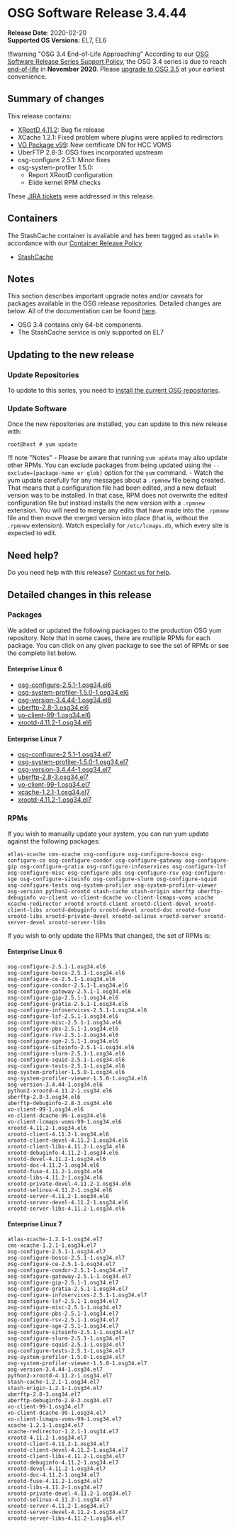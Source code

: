 OSG Software Release 3.4.44
===========================

**Release Date**: 2020-02-20    
**Supported OS Versions:** EL7, EL6

!!!warning "OSG 3.4 End-of-Life Approaching"
    According to our
    [OSG Software Release Series Support Policy](https://opensciencegrid.org/technology/policy/release-series/),
    the OSG 3.4 series is due to reach
    [end-of-life](https://opensciencegrid.org/technology/policy/release-series/#life-cycle-dates) in **November 2020**.
    Please [upgrade to OSG 3.5](https://opensciencegrid.org/docs/release/release_series/#updating-to-osg-35)
    at your earliest convenience.

Summary of changes
------------------

This release contains:

-   [XRootD 4.11.2](https://github.com/xrootd/xrootd/blob/v4.11.2/docs/ReleaseNotes.txt): Bug fix release
-   XCache 1.2.1: Fixed problem where plugins were applied to redirectors
-   [VO Package v99](https://github.com/opensciencegrid/osg-vo-config/releases/tag/release-99): New certificate DN for HCC VOMS
-   UberFTP 2.8-3: OSG fixes incorporated upstream
-   osg-configure 2.5.1: Minor fixes
-   osg-system-profiler 1.5.0:
    -   Report XRootD configuration
    -   Elide kernel RPM checks

These [JIRA tickets](https://jira.opensciencegrid.org/issues/?jql=project%20%3D%20SOFTWARE%20AND%20fixVersion%20%3D%203.4.44%20ORDER%20BY%20priority%20DESC%2C%20key%20DESC) were addressed in this release.

Containers
----------

The StashCache container is available and has been tagged as `stable` in accordance with our
[Container Release Policy](https://opensciencegrid.org/technology/policy/container-release/)

-   [StashCache](https://hub.docker.com/r/opensciencegrid/stash-cache/)

Notes
-----

This section describes important upgrade notes and/or caveats for packages available in the OSG release repositories.
Detailed changes are below. All of the documentation can be found [here](../../index.md).

-   OSG 3.4 contains only 64-bit components.
-   The StashCache service is only supported on EL7

Updating to the new release
---------------------------

### Update Repositories

To update to this series, you need to [install the current OSG repositories](../../common/yum.md#install-the-osg-repositories).

### Update Software

Once the new repositories are installed, you can update to this new release with:

``` console
root@host # yum update
```

!!! note "Notes"
    -   Please be aware that running `yum update` may also update other RPMs. You can exclude packages from being updated using the `--exclude=[package-name or glob]` option for the `yum` command.
    -   Watch the yum update carefully for any messages about a `.rpmnew` file being created. That means that a configuration file had been edited, and a new default version was to be installed. In that case, RPM does not overwrite the edited configuration file but instead installs the new version with a `.rpmnew` extension. You will need to merge any edits that have made into the `.rpmnew` file and then move the merged version into place (that is, without the `.rpmnew` extension). Watch especially for `/etc/lcmaps.db`, which every site is expected to edit.

Need help?
----------

Do you need help with this release? [Contact us for help](../../common/help.md).

Detailed changes in this release
--------------------------------

### Packages

We added or updated the following packages to the production OSG yum repository. Note that in some cases, there are multiple RPMs for each package. You can click on any given package to see the set of RPMs or see the complete list below.

#### Enterprise Linux 6

-   [osg-configure-2.5.1-1.osg34.el6](https://koji.chtc.wisc.edu/koji/search?match=glob&type=build&terms=osg-configure-2.5.1-1.osg34.el6)
-   [osg-system-profiler-1.5.0-1.osg34.el6](https://koji.chtc.wisc.edu/koji/search?match=glob&type=build&terms=osg-system-profiler-1.5.0-1.osg34.el6)
-   [osg-version-3.4.44-1.osg34.el6](https://koji.chtc.wisc.edu/koji/search?match=glob&type=build&terms=osg-version-3.4.44-1.osg34.el6)
-   [uberftp-2.8-3.osg34.el6](https://koji.chtc.wisc.edu/koji/search?match=glob&type=build&terms=uberftp-2.8-3.osg34.el6)
-   [vo-client-99-1.osg34.el6](https://koji.chtc.wisc.edu/koji/search?match=glob&type=build&terms=vo-client-99-1.osg34.el6)
-   [xrootd-4.11.2-1.osg34.el6](https://koji.chtc.wisc.edu/koji/search?match=glob&type=build&terms=xrootd-4.11.2-1.osg34.el6)

#### Enterprise Linux 7

-   [osg-configure-2.5.1-1.osg34.el7](https://koji.chtc.wisc.edu/koji/search?match=glob&type=build&terms=osg-configure-2.5.1-1.osg34.el7)
-   [osg-system-profiler-1.5.0-1.osg34.el7](https://koji.chtc.wisc.edu/koji/search?match=glob&type=build&terms=osg-system-profiler-1.5.0-1.osg34.el7)
-   [osg-version-3.4.44-1.osg34.el7](https://koji.chtc.wisc.edu/koji/search?match=glob&type=build&terms=osg-version-3.4.44-1.osg34.el7)
-   [uberftp-2.8-3.osg34.el7](https://koji.chtc.wisc.edu/koji/search?match=glob&type=build&terms=uberftp-2.8-3.osg34.el7)
-   [vo-client-99-1.osg34.el7](https://koji.chtc.wisc.edu/koji/search?match=glob&type=build&terms=vo-client-99-1.osg34.el7)
-   [xcache-1.2.1-1.osg34.el7](https://koji.chtc.wisc.edu/koji/search?match=glob&type=build&terms=xcache-1.2.1-1.osg34.el7)
-   [xrootd-4.11.2-1.osg34.el7](https://koji.chtc.wisc.edu/koji/search?match=glob&type=build&terms=xrootd-4.11.2-1.osg34.el7)

### RPMs

If you wish to manually update your system, you can run yum update against the following packages:

    atlas-xcache cms-xcache osg-configure osg-configure-bosco osg-configure-ce osg-configure-condor osg-configure-gateway osg-configure-gip osg-configure-gratia osg-configure-infoservices osg-configure-lsf osg-configure-misc osg-configure-pbs osg-configure-rsv osg-configure-sge osg-configure-siteinfo osg-configure-slurm osg-configure-squid osg-configure-tests osg-system-profiler osg-system-profiler-viewer osg-version python2-xrootd stash-cache stash-origin uberftp uberftp-debuginfo vo-client vo-client-dcache vo-client-lcmaps-voms xcache xcache-redirector xrootd xrootd-client xrootd-client-devel xrootd-client-libs xrootd-debuginfo xrootd-devel xrootd-doc xrootd-fuse xrootd-libs xrootd-private-devel xrootd-selinux xrootd-server xrootd-server-devel xrootd-server-libs

If you wish to only update the RPMs that changed, the set of RPMs is:

#### Enterprise Linux 6

``` file
osg-configure-2.5.1-1.osg34.el6
osg-configure-bosco-2.5.1-1.osg34.el6
osg-configure-ce-2.5.1-1.osg34.el6
osg-configure-condor-2.5.1-1.osg34.el6
osg-configure-gateway-2.5.1-1.osg34.el6
osg-configure-gip-2.5.1-1.osg34.el6
osg-configure-gratia-2.5.1-1.osg34.el6
osg-configure-infoservices-2.5.1-1.osg34.el6
osg-configure-lsf-2.5.1-1.osg34.el6
osg-configure-misc-2.5.1-1.osg34.el6
osg-configure-pbs-2.5.1-1.osg34.el6
osg-configure-rsv-2.5.1-1.osg34.el6
osg-configure-sge-2.5.1-1.osg34.el6
osg-configure-siteinfo-2.5.1-1.osg34.el6
osg-configure-slurm-2.5.1-1.osg34.el6
osg-configure-squid-2.5.1-1.osg34.el6
osg-configure-tests-2.5.1-1.osg34.el6
osg-system-profiler-1.5.0-1.osg34.el6
osg-system-profiler-viewer-1.5.0-1.osg34.el6
osg-version-3.4.44-1.osg34.el6
python2-xrootd-4.11.2-1.osg34.el6
uberftp-2.8-3.osg34.el6
uberftp-debuginfo-2.8-3.osg34.el6
vo-client-99-1.osg34.el6
vo-client-dcache-99-1.osg34.el6
vo-client-lcmaps-voms-99-1.osg34.el6
xrootd-4.11.2-1.osg34.el6
xrootd-client-4.11.2-1.osg34.el6
xrootd-client-devel-4.11.2-1.osg34.el6
xrootd-client-libs-4.11.2-1.osg34.el6
xrootd-debuginfo-4.11.2-1.osg34.el6
xrootd-devel-4.11.2-1.osg34.el6
xrootd-doc-4.11.2-1.osg34.el6
xrootd-fuse-4.11.2-1.osg34.el6
xrootd-libs-4.11.2-1.osg34.el6
xrootd-private-devel-4.11.2-1.osg34.el6
xrootd-selinux-4.11.2-1.osg34.el6
xrootd-server-4.11.2-1.osg34.el6
xrootd-server-devel-4.11.2-1.osg34.el6
xrootd-server-libs-4.11.2-1.osg34.el6
```

#### Enterprise Linux 7

``` file
atlas-xcache-1.2.1-1.osg34.el7
cms-xcache-1.2.1-1.osg34.el7
osg-configure-2.5.1-1.osg34.el7
osg-configure-bosco-2.5.1-1.osg34.el7
osg-configure-ce-2.5.1-1.osg34.el7
osg-configure-condor-2.5.1-1.osg34.el7
osg-configure-gateway-2.5.1-1.osg34.el7
osg-configure-gip-2.5.1-1.osg34.el7
osg-configure-gratia-2.5.1-1.osg34.el7
osg-configure-infoservices-2.5.1-1.osg34.el7
osg-configure-lsf-2.5.1-1.osg34.el7
osg-configure-misc-2.5.1-1.osg34.el7
osg-configure-pbs-2.5.1-1.osg34.el7
osg-configure-rsv-2.5.1-1.osg34.el7
osg-configure-sge-2.5.1-1.osg34.el7
osg-configure-siteinfo-2.5.1-1.osg34.el7
osg-configure-slurm-2.5.1-1.osg34.el7
osg-configure-squid-2.5.1-1.osg34.el7
osg-configure-tests-2.5.1-1.osg34.el7
osg-system-profiler-1.5.0-1.osg34.el7
osg-system-profiler-viewer-1.5.0-1.osg34.el7
osg-version-3.4.44-1.osg34.el7
python2-xrootd-4.11.2-1.osg34.el7
stash-cache-1.2.1-1.osg34.el7
stash-origin-1.2.1-1.osg34.el7
uberftp-2.8-3.osg34.el7
uberftp-debuginfo-2.8-3.osg34.el7
vo-client-99-1.osg34.el7
vo-client-dcache-99-1.osg34.el7
vo-client-lcmaps-voms-99-1.osg34.el7
xcache-1.2.1-1.osg34.el7
xcache-redirector-1.2.1-1.osg34.el7
xrootd-4.11.2-1.osg34.el7
xrootd-client-4.11.2-1.osg34.el7
xrootd-client-devel-4.11.2-1.osg34.el7
xrootd-client-libs-4.11.2-1.osg34.el7
xrootd-debuginfo-4.11.2-1.osg34.el7
xrootd-devel-4.11.2-1.osg34.el7
xrootd-doc-4.11.2-1.osg34.el7
xrootd-fuse-4.11.2-1.osg34.el7
xrootd-libs-4.11.2-1.osg34.el7
xrootd-private-devel-4.11.2-1.osg34.el7
xrootd-selinux-4.11.2-1.osg34.el7
xrootd-server-4.11.2-1.osg34.el7
xrootd-server-devel-4.11.2-1.osg34.el7
xrootd-server-libs-4.11.2-1.osg34.el7
```
